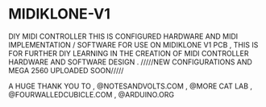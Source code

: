 # MIDIKLONE-V1
DIY MIDI CONTROLLER
THIS IS CONFIGURED HARDWARE AND MIDI IMPLEMENTATION / SOFTWARE FOR USE ON MIDIKLONE V1 PCB , 
THIS IS FOR FURTHER DIY LEARNING IN THE CREATION OF MIDI CONTROLLER HARDWARE AND SOFTWARE DESIGN .
/////NEW CONFIGURATIONS AND MEGA 2560 UPLOADED SOON/////
 
A HUGE THANK YOU TO , @NOTESANDVOLTS.COM , @MORE CAT LAB , @FOURWALLEDCUBICLE.COM , @ARDUINO.ORG
